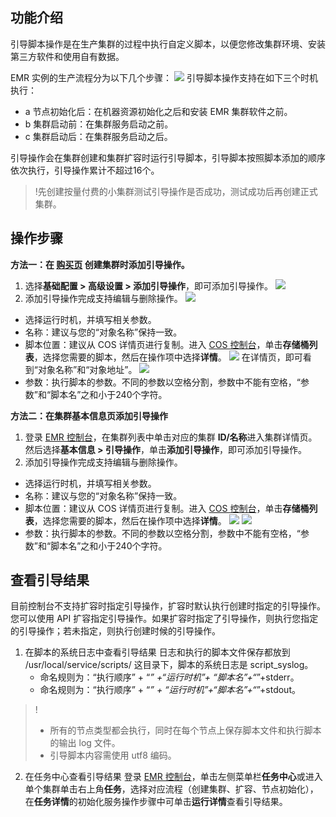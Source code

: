 ## 功能介绍
引导脚本操作是在生产集群的过程中执行自定义脚本，以便您修改集群环境、安装第三方软件和使用自有数据。

EMR 实例的生产流程分为以下几个步骤：
![](https://main.qcloudimg.com/raw/b3f9611c88f308503a00df401955bea3.png)
引导脚本操作支持在如下三个时机执行：
- a 节点初始化后：在机器资源初始化之后和安装 EMR 集群软件之前。
- b 集群启动前：在集群服务启动之前。
- c 集群启动后：在集群服务启动之后。

引导操作会在集群创建和集群扩容时运行引导脚本，引导脚本按照脚本添加的顺序依次执行，引导操作累计不超过16个。
>!先创建按量付费的小集群测试引导操作是否成功，测试成功后再创建正式集群。

## 操作步骤
**方法一：在 [购买页](https://buy.cloud.tencent.com/emr) 创建集群时添加引导操作。**
1. 选择**基础配置 > 高级设置 > 添加引导操作**，即可添加引导操作。
![](https://qcloudimg.tencent-cloud.cn/raw/7885bea91fd1da4c3086d00ed2a2a9d5.png)
2. 添加引导操作完成支持编辑与删除操作。
![](https://main.qcloudimg.com/raw/6072b0738313a0318099b44671254d7b.png)
 - 选择运行时机，并填写相关参数。
 - 名称：建议与您的“对象名称”保持一致。
 - 脚本位置：建议从 COS 详情页进行复制。进入 [COS 控制台](https://console.cloud.tencent.com/cos5)，单击**存储桶列表**，选择您需要的脚本，然后在操作项中选择**详情**。
![](https://qcloudimg.tencent-cloud.cn/raw/6153275ce039c5449c9cfd532e1b7f11.png)
在详情页，即可看到“对象名称”和“对象地址”。
![](https://qcloudimg.tencent-cloud.cn/raw/c8c6b3cb815c24273e869fc7f44cb04a.png)
 - 参数：执行脚本的参数。不同的参数以空格分割，参数中不能有空格，“参数”和“脚本名”之和小于240个字符。

**方法二：在集群基本信息页添加引导操作**
1. 登录 [EMR 控制台](https://console.cloud.tencent.com/emr)，在集群列表中单击对应的集群 **ID/名称**进入集群详情页。然后选择**基本信息 > 引导操作**，单击**添加引导操作**，即可添加引导操作。
2. 添加引导操作完成支持编辑与删除操作。
 - 选择运行时机，并填写相关参数。
 - 名称：建议与您的“对象名称”保持一致。
 - 脚本位置：建议从 COS 详情页进行复制。进入 [COS 控制台](https://console.cloud.tencent.com/cos5)，单击**存储桶列表**，选择您需要的脚本，然后在操作项中选择**详情**。
![](https://qcloudimg.tencent-cloud.cn/raw/131e50601131c2f367ecc2d93a277632.png)
![](https://qcloudimg.tencent-cloud.cn/raw/6842d450d9c1fd5c3d3fb38ad7693fd8.png)
 - 参数：执行脚本的参数。不同的参数以空格分割，参数中不能有空格，“参数”和“脚本名”之和小于240个字符。

## 查看引导结果
目前控制台不支持扩容时指定引导操作，扩容时默认执行创建时指定的引导操作。您可以使用 API 扩容指定引导操作。如果扩容时指定了引导操作，则执行您指定的引导操作；若未指定，则执行创建时候的引导操作。
1. 在脚本的系统日志中查看引导结果
日志和执行的脚本文件保存都放到 /usr/local/service/scripts/ 这目录下，脚本的系统日志是 script_syslog。
	- 命名规则为：“执行顺序” + “_” +“运行时机”+ “脚本名”+“_”+stderr。
	- 命名规则为：“执行顺序” + “_” + “运行时机”+“脚本名”+“_”+stdout。
>! 
>- 所有的节点类型都会执行，同时在每个节点上保存脚本文件和执行脚本的输出 log 文件。
>- 引导脚本内容需使用 utf8 编码。

2. 在任务中心查看引导结果
登录 [EMR 控制台](https://console.cloud.tencent.com/emr)，单击左侧菜单栏**任务中心**或进入单个集群单击右上角**任务**，选择对应流程（创建集群、扩容、节点初始化），在**任务详情**的初始化服务操作步骤中可单击**运行详情**查看引导结果。
